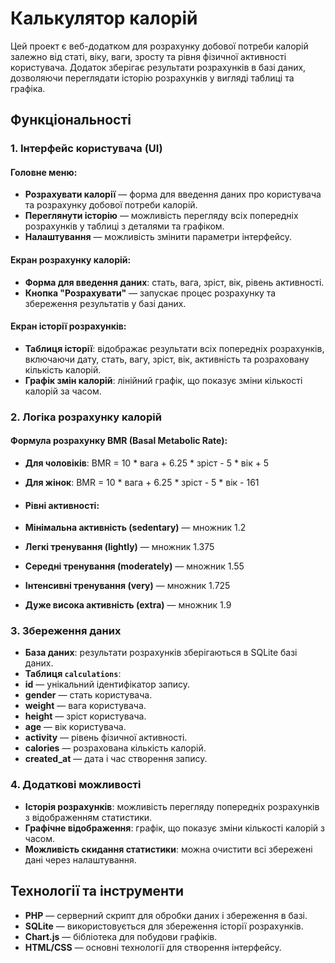 # **Калькулятор калорій**

Цей проект є веб-додатком для розрахунку добової потреби калорій залежно від статі, віку, ваги, зросту та рівня фізичної активності користувача. Додаток зберігає результати розрахунків в базі даних, дозволяючи переглядати історію розрахунків у вигляді таблиці та графіка.

## **Функціональності**

### **1. Інтерфейс користувача (UI)**

#### **Головне меню**:
- **Розрахувати калорії** — форма для введення даних про користувача та розрахунку добової потреби калорій.
- **Переглянути історію** — можливість перегляду всіх попередніх розрахунків у таблиці з деталями та графіком.
- **Налаштування** — можливість змінити параметри інтерфейсу.

#### **Екран розрахунку калорій**:
- **Форма для введення даних**: стать, вага, зріст, вік, рівень активності.
- **Кнопка "Розрахувати"** — запускає процес розрахунку та збереження результатів у базі даних.

#### **Екран історії розрахунків**:
- **Таблиця історії**: відображає результати всіх попередніх розрахунків, включаючи дату, стать, вагу, зріст, вік, активність та розраховану кількість калорій.
- **Графік змін калорій**: лінійний графік, що показує зміни кількості калорій за часом.

### **2. Логіка розрахунку калорій**
#### **Формула розрахунку BMR (Basal Metabolic Rate)**:
- **Для чоловіків**: BMR = 10 * вага + 6.25 * зріст - 5 * вік + 5
- **Для жінок**: BMR = 10 * вага + 6.25 * зріст - 5 * вік - 161

- #### **Рівні активності**:
- **Мінімальна активність (sedentary)** — множник 1.2
- **Легкі тренування (lightly)** — множник 1.375
- **Середні тренування (moderately)** — множник 1.55
- **Інтенсивні тренування (very)** — множник 1.725
- **Дуже висока активність (extra)** — множник 1.9

### **3. Збереження даних**
- **База даних**: результати розрахунків зберігаються в SQLite базі даних.
- **Таблиця `calculations`**:
- **id** — унікальний ідентифікатор запису.
- **gender** — стать користувача.
- **weight** — вага користувача.
- **height** — зріст користувача.
- **age** — вік користувача.
- **activity** — рівень фізичної активності.
- **calories** — розрахована кількість калорій.
- **created_at** — дата і час створення запису.

### **4. Додаткові можливості**
- **Історія розрахунків**: можливість перегляду попередніх розрахунків з відображенням статистики.
- **Графічне відображення**: графік, що показує зміни кількості калорій з часом.
- **Можливість скидання статистики**: можна очистити всі збережені дані через налаштування.

## **Технології та інструменти**

- **PHP** — серверний скрипт для обробки даних і збереження в базі.
- **SQLite** — використовується для збереження історії розрахунків.
- **Chart.js** — бібліотека для побудови графіків.
- **HTML/CSS** — основні технології для створення інтерфейсу.

